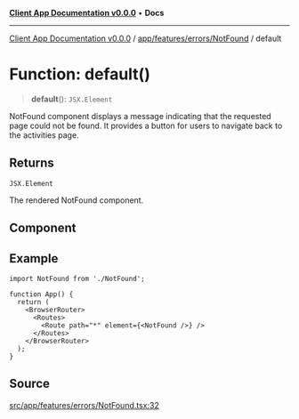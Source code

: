 [**Client App Documentation v0.0.0**](../../../../../README.md) • **Docs**

***

[Client App Documentation v0.0.0](../../../../../README.md) / [app/features/errors/NotFound](../README.md) / default

# Function: default()

> **default**(): `JSX.Element`

NotFound component displays a message indicating that the requested page could not be found.
It provides a button for users to navigate back to the activities page.

## Returns

`JSX.Element`

The rendered NotFound component.

## Component

## Example

```tsx
import NotFound from './NotFound';

function App() {
  return (
    <BrowserRouter>
      <Routes>
        <Route path="*" element={<NotFound />} />
      </Routes>
    </BrowserRouter>
  );
}
```

## Source

[src/app/features/errors/NotFound.tsx:32](https://github.com/jimmykurian/Reactivities/blob/3f805628d10ff0a50931fec09e965ef4a2576e55/client-app/src/app/features/errors/NotFound.tsx#L32)
